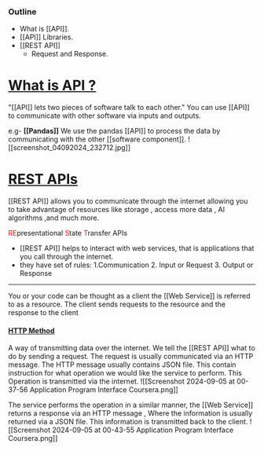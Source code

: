 ### Outline
* What is [[API]].
* [[API]] Libraries.
* [[REST API]]
    * Request and Response.
# <u>What is API ?</u>

"[[API]] lets two pieces of software talk to each other."
You can use [[API]] to communicate with other software via inputs and outputs.

e.g- **[[Pandas]]** We use the pandas [[API]] to process the data by communicating with the other [[software component]].
![[screenshot_04092024_232712.jpg]]

# <u>REST APIs</u>

[[REST API]] allows you to communicate through the internet allowing you to take advantage of resources like storage , access more data , AI algorithms ,and much more. 

<font color="red">RE</font>presentational 
<font color="red">S</font>tate
<font color="red">T</font>ransfer APIs

* [[REST API]] helps to interact with web services, that is applications that you call through the internet.
* they have set of rules:
	    1.Communication
	    2. Input or Request
	    3. Output or Response
---
You or your code can be thought as a client 
the [[Web Service]] is referred to as a resource. The client sends requests to the resource and the response to the client

#### <u>HTTP Method</u>

A way of transmitting data over the internet. We tell the [[REST API]] what to do by sending a request.
The request is usually communicated via an HTTP message. The HTTP message usually contains JSON file. This contain instruction for what operation we would like the service to perform. This Operation is transmitted via the internet.
![[Screenshot 2024-09-05 at 00-37-56 Application Program Interface Coursera.png]]

The service performs the operation in a similar manner, the [[Web Service]] returns a response via an HTTP message , Where the information is usually returned via a JSON file. This information is transmitted back to the client.
![[Screenshot 2024-09-05 at 00-43-55 Application Program Interface Coursera.png]]
